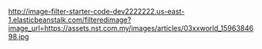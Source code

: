 http://image-filter-starter-code-dev2222222.us-east-1.elasticbeanstalk.com/filteredimage?image_url=https://assets.nst.com.my/images/articles/03xxworld_1596384698.jpg
